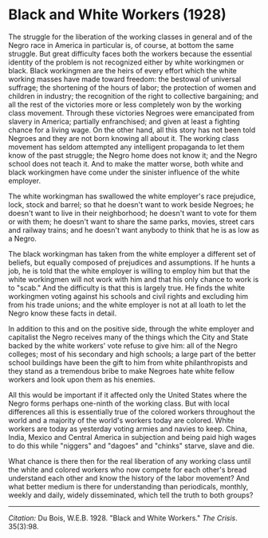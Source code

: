 <!--
title:   Black and White Workers
author:  Du Bois, W.E.B.
journal: The Crisis
year:    1928
volume:  35
issue:   3
pages:   98
-->
# Black and White Workers (1928)

The struggle for the liberation of the working classes in general and of the Negro race in America in particular is, of course, at bottom the same struggle. But great difficulty faces both the workers because the essential identity of the problem is not recognized either by white workingmen or black. Black workingmen are the heirs of every effort which the white working masses have made toward freedom: the bestowal of universal suffrage; the shortening of the hours of labor; the protection of women and children in industry; the recognition of the right to collective bargaining; and all the rest of the victories more or less completely won by the working class movement. Through these victories Negroes were emancipated from slavery in America; partially enfranchised; and given at least a fighting chance for a living wage. On the other hand, all this story has not been told Negroes and they are not born knowing all about it. The working class movement has seldom attempted any intelligent propaganda to let them know of the past struggle; the Negro home does not know it; and the Negro school does not teach it. And to make the matter worse, both white and black workingmen have come under the sinister influence of the white employer.

The white workingman has swallowed the white employer's race prejudice, lock, stock and barrel; so that he doesn't want to work beside Negroes; he doesn't want to live in their neighborhood; he doesn't want to vote for them or with them; he doesn't want to share the same parks, movies, street cars and railway trains; and he doesn't want anybody to think that he is as low as a Negro.

The black workingman has taken from the white employer a different set of beliefs, but equally composed of prejudices and assumptions. If he hunts a job, he is told that the white employer is willing to employ him but that the white workingmen will not work with him and that his only chance to work is to "scab." And the difficulty is that this is largely true. He finds the white workingmen voting against his schools and civil rights and excluding him from his trade unions; and the white employer is not at all loath to let the Negro know these facts in detail.

In addition to this and on the positive side, through the white employer and capitalist the Negro receives many of the things which the City and State backed by the white workers' vote refuse to give him: all of the Negro colleges; most of his secondary and high schools; a large part of the better school buildings have been the gift to him from white philanthropists and they stand as a tremendous bribe to make Negroes hate white fellow workers and look upon them as his enemies.

All this would be important if it affected only the United States where the Negro forms perhaps one-ninth of the working class. But with local differences all this is essentially true of the colored workers throughout the world and a majority of the world's workers today are colored. White workers are today as yesterday voting armies and navies to keep. China, India, Mexico and Central America in subjection and being paid high wages to do this while "niggers" and "dagoes" and "chinks" starve, slave and die.

What chance is there then for the real liberation of any working class until the white and colored workers who now compete for each other's bread understand each other and know the history of the labor movement? And what better medium is there for understanding than periodicals, monthly, weekly and daily, widely disseminated, which tell the truth to both groups?

______________
*Citation:* Du Bois, W.E.B. 1928. "Black and White Workers." *The Crisis*. 35(3):98.